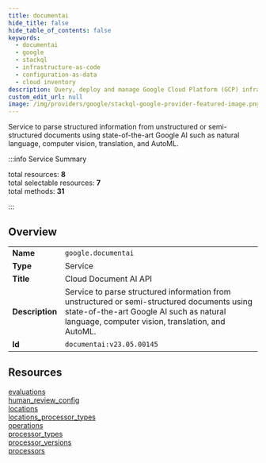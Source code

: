 ```yaml
---
title: documentai
hide_title: false
hide_table_of_contents: false
keywords:
  - documentai
  - google
  - stackql
  - infrastructure-as-code
  - configuration-as-data
  - cloud inventory
description: Query, deploy and manage Google Cloud Platform (GCP) infrastructure and resources using SQL
custom_edit_url: null
image: /img/providers/google/stackql-google-provider-featured-image.png
---
```

Service to parse structured information from unstructured or semi-structured documents using state-of-the-art Google AI such as natural language, computer vision, translation, and AutoML.  
    
:::info Service Summary

<div class="row">
<div class="providerDocColumn">
<span>total resources:&nbsp;<b>8</b></span><br />
<span>total selectable resources:&nbsp;<b>7</b></span><br />
<span>total methods:&nbsp;<b>31</b></span><br />
</div>
</div>

:::

## Overview
<table><tbody>
<tr><td><b>Name</b></td><td><code>google.documentai</code></td></tr>
<tr><td><b>Type</b></td><td>Service</td></tr>
<tr><td><b>Title</b></td><td>Cloud Document AI API</td></tr>
<tr><td><b>Description</b></td><td>Service to parse structured information from unstructured or semi-structured documents using state-of-the-art Google AI such as natural language, computer vision, translation, and AutoML.</td></tr>
<tr><td><b>Id</b></td><td><code>documentai:v23.05.00145</code></td></tr>
</tbody></table>

## Resources
<div class="row">
<div class="providerDocColumn">
<a href="/providers/google/documentai/evaluations/">evaluations</a><br />
<a href="/providers/google/documentai/human_review_config/">human_review_config</a><br />
<a href="/providers/google/documentai/locations/">locations</a><br />
<a href="/providers/google/documentai/locations_processor_types/">locations_processor_types</a><br />
</div>
<div class="providerDocColumn">
<a href="/providers/google/documentai/operations/">operations</a><br />
<a href="/providers/google/documentai/processor_types/">processor_types</a><br />
<a href="/providers/google/documentai/processor_versions/">processor_versions</a><br />
<a href="/providers/google/documentai/processors/">processors</a><br />
</div>
</div>
